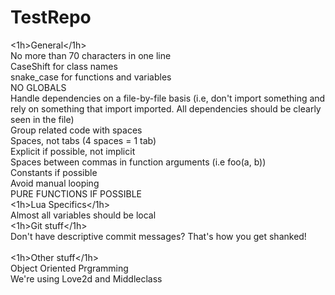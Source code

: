 # TestRepo</br>
<1h>General</1h></br>
No more than 70 characters in one line</br>
CaseShift for class names</br>
snake_case for functions and variables</br>
NO GLOBALS</br>
Handle dependencies on a file-by-file basis (i.e, don't import something and rely on something that import imported. All dependencies should be clearly seen in the file)</br>
Group related code with spaces</br>
Spaces, not tabs (4 spaces = 1 tab)</br>
Explicit if possible, not implicit</br>
Spaces between commas in function arguments (i.e foo(a, b))</br>
Constants if possible</br>
Avoid manual looping</br>
PURE FUNCTIONS IF POSSIBLE</br>
<1h>Lua Specifics</1h></br>
Almost all variables should be local</br>
<1h>Git stuff</1h></br>
Don't have descriptive commit messages? That's how you get shanked!
</br></br>
<1h>Other stuff</1h></br>
Object Oriented Prgramming</br>
We're using Love2d and Middleclass</br>
